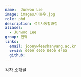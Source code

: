 ```yaml
---
name:  Junwoo Lee
image: images/이준우.jpg
role: phd
description: 석박사통합과정
aliases:
  - Junwoo Lee
group: 현역
links:
  email: joonywlee@hanyang.ac.kr
  orcid: 0009-0000-5690-6483
  github: 
---
```


각자 소개글
